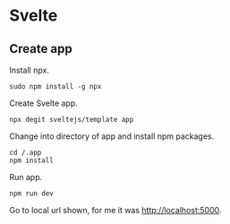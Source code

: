 # Svelte

## Create app

Install npx.

```
sudo npm install -g npx
```

Create Svelte app.

```
npx degit sveltejs/template app
```

Change into directory of app and install npm packages.

```
cd /.app
npm install
```

Run app.

```
npm run dev
```

Go to local url shown, for me it was [http://localhost:5000](http://localhost:5000).
